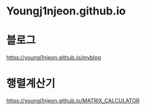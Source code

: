 # Youngj1njeon.github.io

# 블로그
https://youngj1njeon.github.io/myblog

# 행렬계산기
https://youngj1njeon.github.io/MATRIX_CALCULATOR
